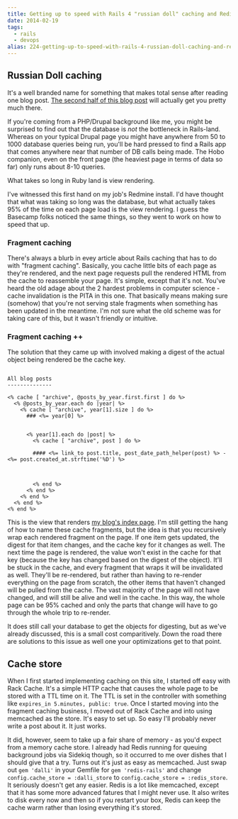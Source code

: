```yaml
---
title: Getting up to speed with Rails 4 "russian doll" caching and Redis
date: 2014-02-19
tags: 
  - rails
  - devops
alias: 224-getting-up-to-speed-with-rails-4-russian-doll-caching-and-redis
---
```


## Russian Doll caching

It's a well branded name for something that makes total sense after reading one blog post. [The second half of this blog post](https://signalvnoise.com/posts/3112-how-basecamp-next-got-to-be-so-damn-fast-without-using-much-client-side-ui) will actually get you pretty much there.

If you're coming from a PHP/Drupal background like me, you might be surprised to find out that the database is *not* the bottleneck in Rails-land. Whereas on your typical Drupal page you might have anywhere from 50 to 1000 database queries being run, you'll be hard pressed to find a Rails app that comes anywhere near that number of DB calls being made. The Hobo companion, even on the front page (the heaviest page in terms of data so far) only runs about 8-10 queries.

What takes so long in Ruby land is view rendering.

I've witnessed this first hand on my job's Redmine install. I'd have thought that what was taking so long was the database, but what actually takes 95% of the time on each page load is the view rendering. I guess the Basecamp folks noticed the same things, so they went to work on how to speed that up.

### Fragment caching

There's always a blurb in evey article about Rails caching that has to do with "fragment caching". Basically, you cache little bits of each page as they're rendered, and the next page requests pull the rendered HTML from the cache to reassemble your page. It's simple, except that it's not. You've heard the old adage about the 2 hardest problems in computer science - cache invalidation is the PITA in this one. That basically means making sure (somehow) that you're not serving stale fragments when something has been updated in the meantime. I'm not sure what the old scheme was for taking care of this, but it wasn't friendly or intuitive.

### Fragment caching ++

The solution that they came up with involved making a digest of the actual object being rendered be the cache key.

~~~erb

All blog posts
--------------

<% cache [ "archive", @posts_by_year.first.first ] do %>
  <% @posts_by_year.each do |year| %>
    <% cache [ "archive", year[1].size ] do %>
      ### <%= year[0] %>


      <% year[1].each do |post| %>
        <% cache [ "archive", post ] do %>
        
        #### <%= link_to post.title, post_date_path_helper(post) %> - <%= post.created_at.strftime('%D') %>



        <% end %>
      <% end %>
    <% end %>
  <% end %>
<% end %>

~~~

This is the view that renders [my blog's index page](posts). I'm still getting the hang of how to name these cache fragments, but the idea is that you recursively wrap each rendered fragment on the page. If one item gets updated, the digest for that item changes, and the cache key for it changes as well. The next time the page is rendered, the value won't exist in the cache for that key (because the key has changed based on the digest of the object). It'll be stuck in the cache, and every fragment that wraps it will be invalidated as well. They'll be re-rendered, but rather than having to re-render everything on the page from scratch, the other items that haven't changed will be pulled from the cache. The vast majority of the page will not have changed, and will still be alive and well in the cache. In this way, the whole page can be 95% cached and only the parts that change will have to go through the whole trip to re-render.

It does still call your database to get the objects for digesting, but as we've already discussed, this is a small cost comparitively. Down the road there are solutions to this issue as well one your optimizations get to that point.

## Cache store

When I first started implementing caching on this site, I started off easy with Rack Cache. It's a simple HTTP cache that causes the whole page to be stored with a TTL time on it. The TTL is set in the controller with something like `expires_in 5.minutes, public: true`. Once I started moving into the fragment caching business, I moved out of Rack Cache and into using memcached as the store. It's easy to set up. So easy I'll probably never write a post about it. It just works.

It did, however, seem to take up a fair share of memory - as you'd expect from a memory cache store. I already had Redis running for queuing background jobs via Sidekiq though, so it occurred to me over dishes that I should give that a try. Turns out it's just as easy as memcached. Just swap out `gem 'dalli'` in your Gemfile for `gem 'redis-rails'` and change `config.cache_store = :dalli_store` to `config.cache_store = :redis_store`. It seriously doesn't get any easier. Redis is a lot like memcached, except that it has some more advanced fatures that I might never use. It also writes to disk every now and then so if you restart your box, Redis can keep the cache warm rather than losing everything it's stored.